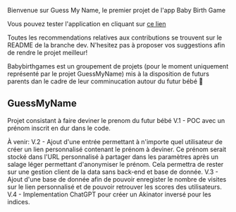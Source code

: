 Bienvenue sur Guess My Name, le premier projet de l'app Baby Birth Game


Vous pouvez tester l'application en cliquant sur [ce lien](https://lordthi.github.io/babybirthgames/)

Toutes les recommendations relatives aux contributions se trouvent sur le README de la branche dev. N'hesitez pas à proposer vos suggestions afin de rendre le projet meilleur!

Babybirthgames est un groupement de projets (pour le moment uniquement représenté par le projet GuessMyName) mis à la disposition de futurs parents dan le cadre de leur comminucation autour du futur bébé 👶

## GuessMyName
Projet consistant à faire deviner le prenom du futur bébé
V.1 - POC avec un prénom inscrit en dur dans le code.

À venir:
V.2 - Ajout d'une entrée permettant à n'importe quel utilisateur de créer un lien personnalisé contenant le prénom à deviner. Ce prénom serait stocké dans l'URL personnalisé à partager dans les paramètres après un salage léger permettant d'anonymiser le prénom. Cela permettra de rester sur une gestion client de la data sans back-end et base de donnée.
V.3 - Ajout d'une base de donnée afin de pouvoir enregister le nombre de visites sur le lien personnalisé et de pouvoir retrouver les scores des utilisateurs.
V.4 - Implementation ChatGPT pour créer un Akinator inversé pour les indices.
